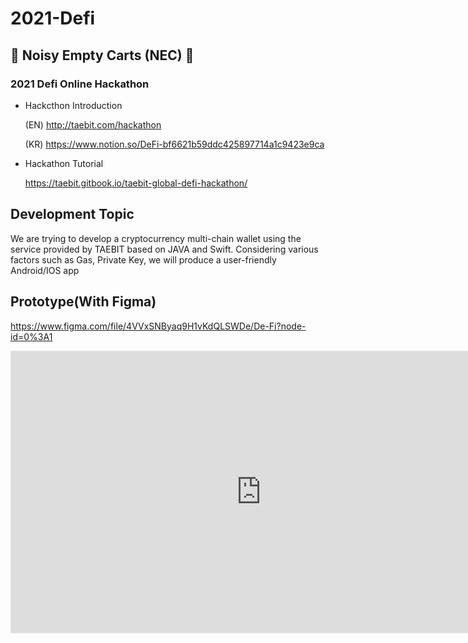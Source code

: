 # 2021-Defi
## 🛒 Noisy Empty Carts (NEC) 🛒
### 2021 Defi Online Hackathon

* Hackcthon Introduction

  (EN) http://taebit.com/hackathon 

  (KR) https://www.notion.so/DeFi-bf6621b59ddc425897714a1c9423e9ca

* Hackathon Tutorial

  https://taebit.gitbook.io/taebit-global-defi-hackathon/

## Development Topic
We are trying to develop a cryptocurrency multi-chain wallet using the service provided by TAEBIT based on JAVA and Swift. Considering various factors such as Gas, Private Key, we will produce a user-friendly Android/IOS app

## Prototype(With Figma)
https://www.figma.com/file/4VVxSNByaq9H1vKdQLSWDe/De-Fi?node-id=0%3A1
<iframe style="border: 1px solid rgba(0, 0, 0, 0.1);" width="800" height="450" src="https://www.figma.com/embed?embed_host=share&url=https%3A%2F%2Fwww.figma.com%2Ffile%2F4VVxSNByaq9H1vKdQLSWDe%2FDe-Fi%3Fnode-id%3D0%253A1" allowfullscreen></iframe>
